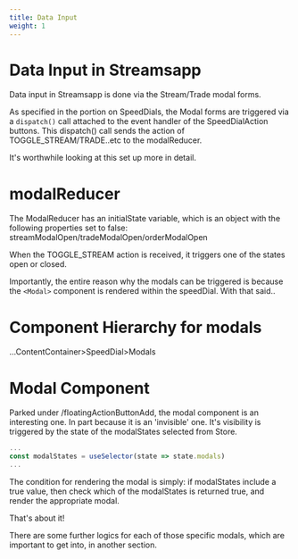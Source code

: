 ```yaml
---
title: Data Input 
weight: 1
---
```


# Data Input in Streamsapp
Data input in Streamsapp is done via the Stream/Trade modal forms.

As specified in the portion on SpeedDials, the Modal forms are triggered via a `dispatch()` call attached to the event handler of the SpeedDialAction buttons. This dispatch() call sends the action of TOGGLE_STREAM/TRADE..etc to the modalReducer.

It's worthwhile looking at this set up more in detail.

# modalReducer

The ModalReducer has an initialState variable, which is an object with the following properties set to false: streamModalOpen/tradeModalOpen/orderModalOpen

When the TOGGLE_STREAM action is received, it triggers one of the states open or closed.

Importantly, the entire reason why the modals can be triggered is because the `<Modal>` component is rendered within the speedDial. With that said..

# Component Hierarchy for modals
...ContentContainer>SpeedDial>Modals

# Modal Component

Parked under /floatingActionButtonAdd, the modal component is an interesting one. In part because it is an 'invisible' one. It's visibility is triggered by the state of the modalStates selected from Store.

``` javascript
...
const modalStates = useSelector(state => state.modals)
...
```
The condition for rendering the modal is simply: if modalStates include a true value, then check which of the modalStates is returned true, and render the appropriate modal.

That's about it!

There are some further logics for each of those specific modals, which are important to get into, in another section.

